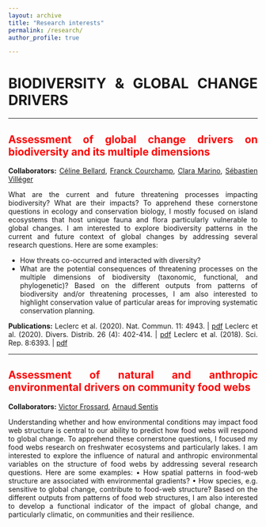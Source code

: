 ```yaml
---
layout: archive
title: "Research interests"
permalink: /research/
author_profile: true

---
```

<style> body {text-align: justify} </style> <!-- Justify text. -->

# **BIODIVERSITY & GLOBAL CHANGE DRIVERS**

------

## <span style="color:red">**Assessment of global change drivers on biodiversity and its multiple dimensions**</span>
**Collaborators:** [Céline Bellard](https://celinebellard.wordpress.com/), [Franck Courchamp](https://www.biodiversitydynamics.fr/), [Clara Marino](https://www.researchgate.net/profile/Clara-Marino-2), [Sébastien Villéger](http://villeger.sebastien.free.fr/)

What are the current and future threatening processes impacting biodiversity? What are their impacts? To apprehend these cornerstone questions in ecology and conservation biology, I mostly focused on island ecosystems that host unique fauna and flora particularly vulnerable to global changes. I am interested to explore biodiversity patterns in the current and future context of global changes by addressing several research questions. Here are some examples:
* How threats co-occurred and interacted with diversity?
* What are the potential consequences of threatening processes on the multiple dimensions of biodiversity (taxonomic, functional, and phylogenetic)?
Based on the different outputs from patterns of biodiversity and/or threatening processes, I am also interested to highlight conservation value of particular areas for improving systematic conservation planning.

**Publications:**
Leclerc et al. (2020). Nat. Commun. 11: 4943. | [pdf](https://www.nature.com/articles/s41467-020-18740-x)
Leclerc et al. (2020). Divers. Distrib. 26 (4): 402-414. | [pdf](https://onlinelibrary.wiley.com/doi/full/10.1111/ddi.13024)
Leclerc et al. (2018). Sci. Rep. 8:6393. | [pdf](https://www.nature.com/articles/s41598-018-24733-0)

------

## <span style="color:red">**Assessment of natural and anthropic environmental drivers on community food webs**</span>
**Collaborators:** [Victor Frossard](https://www.researchgate.net/profile/Victor-Frossard), [Arnaud Sentis](https://arnaudsentis.com/)

Understanding whether and how environmental conditions may impact food web structure is central to our ability to predict how food webs will respond to global change. To apprehend these cornerstone questions, I focused my food webs research on freshwater ecosystems and particularly lakes. I am interested to explore the influence of natural and anthropic environmental variables on the structure of food webs by addressing several research questions. Here are some examples:
• How spatial patterns in food-web structure are associated with environmental gradients?
• How species, e.g. sensitive to global change, contribute to food-web structure?
Based on the different outputs from patterns of food web structures, I am also interested to develop a functional indicator of the impact of global change, and particularly climatic, on communities and their resilience.